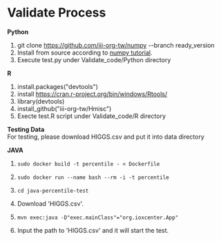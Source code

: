 # Validate Process
**Python**

1. git clone https://github.com/iii-org-tw/numpy --branch ready_version
2. Install from source according to [numpy tutorial](https://numpy.org/doc/stable/user/building.html).
3. Execute test.py under Validate_code/Python directory

**R**
1. install.packages("devtools")
2. install https://cran.r-project.org/bin/windows/Rtools/
3. library(devtools)
4. install_github("iii-org-tw/Hmisc")
5. Execte test.R script under Validate_code/R directory

**Testing Data**  
For testing, please download HIGGS.csv and put it into data directory



**JAVA**

1. `sudo docker build -t percentile - < Dockerfile`

2. `sudo docker run --name bash --rm -i -t percentile`

3. `cd java-percentile-test`

4. Download 'HIGGS.csv'.

4. `mvn exec:java -D"exec.mainClass"="org.ioxcenter.App"`

5. Input the path to 'HIGGS.csv' and it will start the test.
